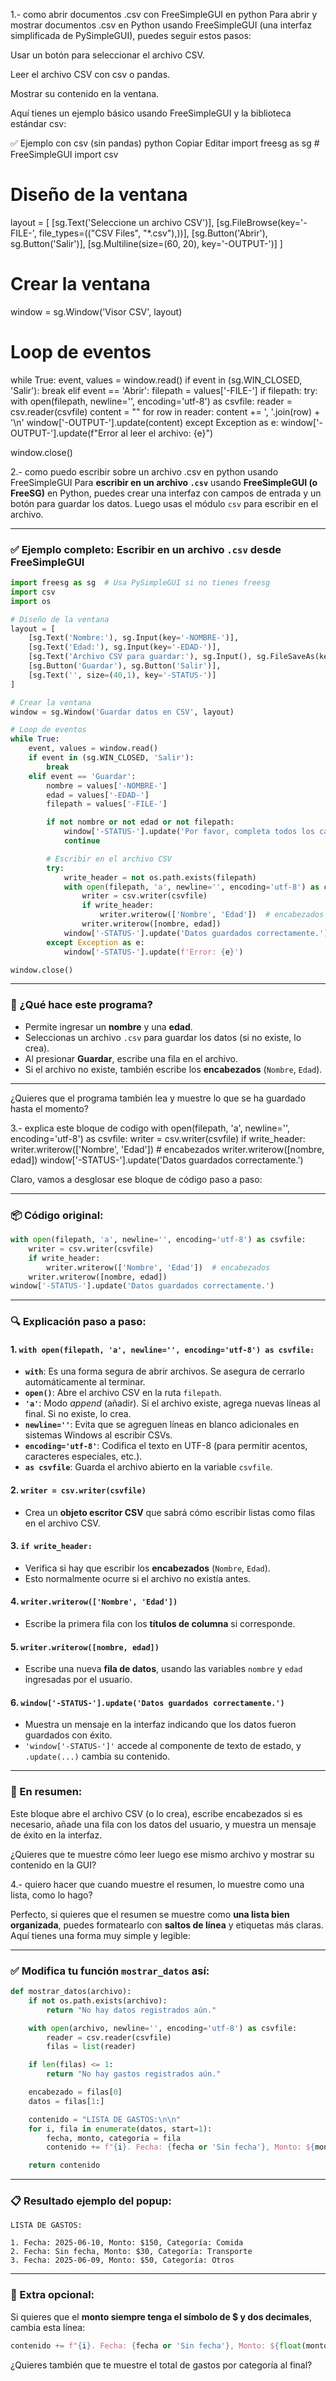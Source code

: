 1.- como abrir documentos .csv con FreeSimpleGUI en python
Para abrir y mostrar documentos .csv en Python usando FreeSimpleGUI (una interfaz simplificada de PySimpleGUI), puedes seguir estos pasos:

Usar un botón para seleccionar el archivo CSV.

Leer el archivo CSV con csv o pandas.

Mostrar su contenido en la ventana.

Aquí tienes un ejemplo básico usando FreeSimpleGUI y la biblioteca estándar csv:

✅ Ejemplo con csv (sin pandas)
python
Copiar
Editar
import freesg as sg  # FreeSimpleGUI
import csv

# Diseño de la ventana
layout = [
    [sg.Text('Seleccione un archivo CSV')],
    [sg.FileBrowse(key='-FILE-', file_types=(("CSV Files", "*.csv"),))],
    [sg.Button('Abrir'), sg.Button('Salir')],
    [sg.Multiline(size=(60, 20), key='-OUTPUT-')]
]

# Crear la ventana
window = sg.Window('Visor CSV', layout)

# Loop de eventos
while True:
    event, values = window.read()
    if event in (sg.WIN_CLOSED, 'Salir'):
        break
    elif event == 'Abrir':
        filepath = values['-FILE-']
        if filepath:
            try:
                with open(filepath, newline='', encoding='utf-8') as csvfile:
                    reader = csv.reader(csvfile)
                    content = ""
                    for row in reader:
                        content += ', '.join(row) + '\n'
                    window['-OUTPUT-'].update(content)
            except Exception as e:
                window['-OUTPUT-'].update(f"Error al leer el archivo: {e}")

window.close()

2.- como puedo escribir sobre un archivo .csv en python usando FreeSimpleGUI
Para **escribir en un archivo `.csv`** usando **FreeSimpleGUI (o FreeSG)** en Python, puedes crear una interfaz con campos de entrada y un botón para guardar los datos. Luego usas el módulo `csv` para escribir en el archivo.

---

### ✅ Ejemplo completo: Escribir en un archivo `.csv` desde FreeSimpleGUI

```python
import freesg as sg  # Usa PySimpleGUI si no tienes freesg
import csv
import os

# Diseño de la ventana
layout = [
    [sg.Text('Nombre:'), sg.Input(key='-NOMBRE-')],
    [sg.Text('Edad:'), sg.Input(key='-EDAD-')],
    [sg.Text('Archivo CSV para guardar:'), sg.Input(), sg.FileSaveAs(key='-FILE-', file_types=(("CSV Files", "*.csv"),))],
    [sg.Button('Guardar'), sg.Button('Salir')],
    [sg.Text('', size=(40,1), key='-STATUS-')]
]

# Crear la ventana
window = sg.Window('Guardar datos en CSV', layout)

# Loop de eventos
while True:
    event, values = window.read()
    if event in (sg.WIN_CLOSED, 'Salir'):
        break
    elif event == 'Guardar':
        nombre = values['-NOMBRE-']
        edad = values['-EDAD-']
        filepath = values['-FILE-']

        if not nombre or not edad or not filepath:
            window['-STATUS-'].update('Por favor, completa todos los campos.')
            continue

        # Escribir en el archivo CSV
        try:
            write_header = not os.path.exists(filepath)
            with open(filepath, 'a', newline='', encoding='utf-8') as csvfile:
                writer = csv.writer(csvfile)
                if write_header:
                    writer.writerow(['Nombre', 'Edad'])  # encabezados
                writer.writerow([nombre, edad])
            window['-STATUS-'].update('Datos guardados correctamente.')
        except Exception as e:
            window['-STATUS-'].update(f'Error: {e}')

window.close()
```

---

### 🧠 ¿Qué hace este programa?

* Permite ingresar un **nombre** y una **edad**.
* Seleccionas un archivo `.csv` para guardar los datos (si no existe, lo crea).
* Al presionar **Guardar**, escribe una fila en el archivo.
* Si el archivo no existe, también escribe los **encabezados** (`Nombre`, `Edad`).

---

¿Quieres que el programa también lea y muestre lo que se ha guardado hasta el momento?

3.- explica este bloque de codigo with open(filepath, 'a', newline='', encoding='utf-8') as csvfile:
                writer = csv.writer(csvfile)
                if write_header:
                    writer.writerow(['Nombre', 'Edad'])  # encabezados
                writer.writerow([nombre, edad])
            window['-STATUS-'].update('Datos guardados correctamente.')

Claro, vamos a desglosar ese bloque de código paso a paso:

---

### 📦 Código original:

```python
with open(filepath, 'a', newline='', encoding='utf-8') as csvfile:
    writer = csv.writer(csvfile)
    if write_header:
        writer.writerow(['Nombre', 'Edad'])  # encabezados
    writer.writerow([nombre, edad])
window['-STATUS-'].update('Datos guardados correctamente.')
```

---

### 🔍 Explicación paso a paso:

#### 1. **`with open(filepath, 'a', newline='', encoding='utf-8') as csvfile:`**

* **`with`**: Es una forma segura de abrir archivos. Se asegura de cerrarlo automáticamente al terminar.
* **`open()`**: Abre el archivo CSV en la ruta `filepath`.
* **`'a'`**: Modo *append* (añadir). Si el archivo existe, agrega nuevas líneas al final. Si no existe, lo crea.
* **`newline=''`**: Evita que se agreguen líneas en blanco adicionales en sistemas Windows al escribir CSVs.
* **`encoding='utf-8'`**: Codifica el texto en UTF-8 (para permitir acentos, caracteres especiales, etc.).
* **`as csvfile`**: Guarda el archivo abierto en la variable `csvfile`.

#### 2. **`writer = csv.writer(csvfile)`**

* Crea un **objeto escritor CSV** que sabrá cómo escribir listas como filas en el archivo CSV.

#### 3. **`if write_header:`**

* Verifica si hay que escribir los **encabezados** (`Nombre`, `Edad`).
* Esto normalmente ocurre si el archivo no existía antes.

#### 4. **`writer.writerow(['Nombre', 'Edad'])`**

* Escribe la primera fila con los **títulos de columna** si corresponde.

#### 5. **`writer.writerow([nombre, edad])`**

* Escribe una nueva **fila de datos**, usando las variables `nombre` y `edad` ingresadas por el usuario.

#### 6. **`window['-STATUS-'].update('Datos guardados correctamente.')`**

* Muestra un mensaje en la interfaz indicando que los datos fueron guardados con éxito.
* `'window['-STATUS-']'` accede al componente de texto de estado, y `.update(...)` cambia su contenido.

---

### 🧠 En resumen:

Este bloque abre el archivo CSV (o lo crea), escribe encabezados si es necesario, añade una fila con los datos del usuario, y muestra un mensaje de éxito en la interfaz.

¿Quieres que te muestre cómo leer luego ese mismo archivo y mostrar su contenido en la GUI?


4.- quiero hacer que cuando muestre el resumen, lo muestre como una lista, como lo hago?

Perfecto, si quieres que el resumen se muestre como **una lista bien organizada**, puedes formatearlo con **saltos de línea** y etiquetas más claras. Aquí tienes una forma muy simple y legible:

---

### ✅ Modifica tu función `mostrar_datos` así:

```python
def mostrar_datos(archivo):
    if not os.path.exists(archivo):
        return "No hay datos registrados aún."

    with open(archivo, newline='', encoding='utf-8') as csvfile:
        reader = csv.reader(csvfile)
        filas = list(reader)

    if len(filas) <= 1:
        return "No hay gastos registrados aún."

    encabezado = filas[0]
    datos = filas[1:]

    contenido = "LISTA DE GASTOS:\n\n"
    for i, fila in enumerate(datos, start=1):
        fecha, monto, categoria = fila
        contenido += f"{i}. Fecha: {fecha or 'Sin fecha'}, Monto: ${monto}, Categoría: {categoria}\n"

    return contenido
```

---

### 📋 Resultado ejemplo del popup:

```
LISTA DE GASTOS:

1. Fecha: 2025-06-10, Monto: $150, Categoría: Comida
2. Fecha: Sin fecha, Monto: $30, Categoría: Transporte
3. Fecha: 2025-06-09, Monto: $50, Categoría: Otros
```

---

### 🧠 Extra opcional:

Si quieres que el **monto siempre tenga el símbolo de \$ y dos decimales**, cambia esta línea:

```python
contenido += f"{i}. Fecha: {fecha or 'Sin fecha'}, Monto: ${float(monto):.2f}, Categoría: {categoria}\n"
```

¿Quieres también que te muestre el total de gastos por categoría al final?
